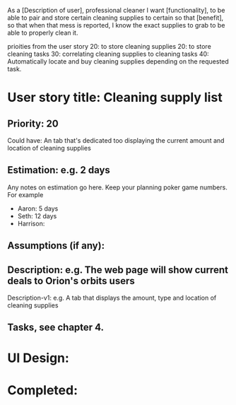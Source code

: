 As a [Description of user], professional cleaner
I want [functionality], to be able to pair and store certain cleaning supplies to certain
so that [benefit], so that when that mess is reported, I know the exact supplies to grab to be able to properly clean it.

prioities from the user story
20: to store cleaning supplies
20: to store cleaning tasks
30: correlating cleaning supplies to cleaning tasks
40: Automatically locate and buy cleaning supplies depending on the requested task.


# User story title: Cleaning supply list

## Priority: 20
Could have:
An tab that's dedicated too displaying the current amount and location of cleaning supplies


## Estimation: e.g. 2 days
Any notes on estimation go here. Keep your planning poker game numbers. For example
* Aaron: 5 days
* Seth: 12 days
* Harrison:


## Assumptions (if any):

## Description: e.g. The web page will show current deals to Orion's orbits users

Description-v1: e.g. A tab that displays the amount, type and location of cleaning supplies 

## Tasks, see chapter 4.



# UI Design:


# Completed: